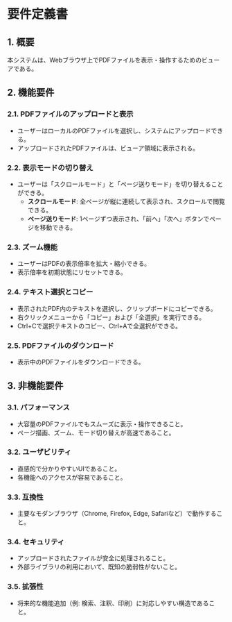# 要件定義書

## 1. 概要
本システムは、Webブラウザ上でPDFファイルを表示・操作するためのビューアである。

## 2. 機能要件

### 2.1. PDFファイルのアップロードと表示
- ユーザーはローカルのPDFファイルを選択し、システムにアップロードできる。
- アップロードされたPDFファイルは、ビューア領域に表示される。

### 2.2. 表示モードの切り替え
- ユーザーは「スクロールモード」と「ページ送りモード」を切り替えることができる。
    - **スクロールモード**: 全ページが縦に連続して表示され、スクロールで閲覧できる。
    - **ページ送りモード**: 1ページずつ表示され、「前へ」「次へ」ボタンでページを移動できる。

### 2.3. ズーム機能
- ユーザーはPDFの表示倍率を拡大・縮小できる。
- 表示倍率を初期状態にリセットできる。

### 2.4. テキスト選択とコピー
- 表示されたPDF内のテキストを選択し、クリップボードにコピーできる。
- 右クリックメニューから「コピー」および「全選択」を実行できる。
- Ctrl+Cで選択テキストのコピー、Ctrl+Aで全選択ができる。

### 2.5. PDFファイルのダウンロード
- 表示中のPDFファイルをダウンロードできる。

## 3. 非機能要件

### 3.1. パフォーマンス
- 大容量のPDFファイルでもスムーズに表示・操作できること。
- ページ描画、ズーム、モード切り替えが高速であること。

### 3.2. ユーザビリティ
- 直感的で分かりやすいUIであること。
- 各機能へのアクセスが容易であること。

### 3.3. 互換性
- 主要なモダンブラウザ（Chrome, Firefox, Edge, Safariなど）で動作すること。

### 3.4. セキュリティ
- アップロードされたファイルが安全に処理されること。
- 外部ライブラリの利用において、既知の脆弱性がないこと。

### 3.5. 拡張性
- 将来的な機能追加（例: 検索、注釈、印刷）に対応しやすい構造であること。
